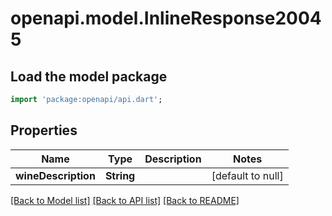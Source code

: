 # openapi.model.InlineResponse20045

## Load the model package
```dart
import 'package:openapi/api.dart';
```

## Properties
Name | Type | Description | Notes
------------ | ------------- | ------------- | -------------
**wineDescription** | **String** |  | [default to null]

[[Back to Model list]](../README.md#documentation-for-models) [[Back to API list]](../README.md#documentation-for-api-endpoints) [[Back to README]](../README.md)


